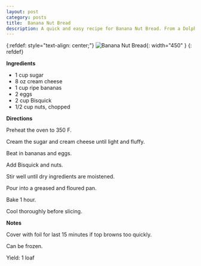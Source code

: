 ```yaml
---
layout: post
category: posts
title:  Banana Nut Bread
description: A quick and easy recipe for Banana Nut Bread. From a Dolphin-Scholarship cookbook.
---
```

{:refdef: style="text-align: center;"}
![Banana Nut Bread](/posts/2024/05/images/banana-nut-bread.jpg){: width="450" }
{: refdef} 

**Ingredients**

* 1 cup sugar
* 8 oz cream cheese
* 1 cup ripe bananas
* 2 eggs
* 2 cup Bisquick
* 1/2 cup  nuts, chopped

**Directions**

Preheat the oven to 350 F.

Cream the sugar and cream cheese until light and fluffy.

Beat in bananas and eggs.

Add Bisquick and nuts.

Stir well until dry ingredients are moistened.

Pour into a greased and floured pan.

Bake 1 hour.

Cool thoroughly before slicing.

**Notes**

Cover with foil for last 15 minutes if top browns too quickly.

Can be frozen.

Yield: 1 loaf